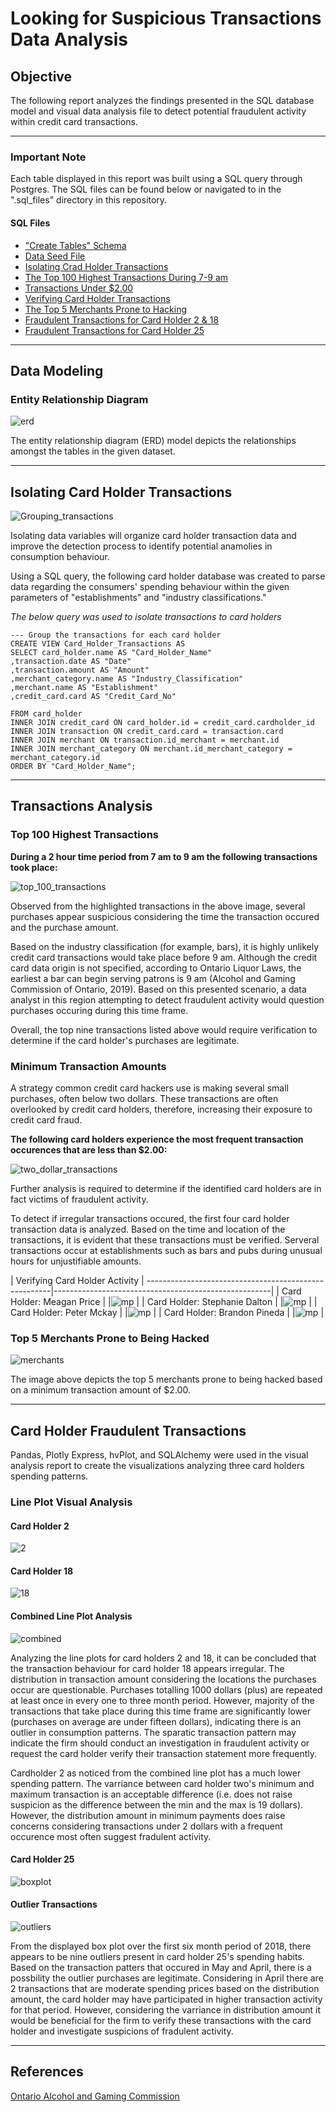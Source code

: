 # Looking for Suspicious Transactions Data Analysis

## Objective 

The following report analyzes the findings presented in the SQL database model and visual data analysis file to detect potential fraudulent activity within credit card transactions.

---

### Important Note

Each table displayed in this report was built using a SQL query through Postgres. The SQL files can be found below or navigated to in the ".sql_files" directory in this repository.

#### SQL Files

* ["Create Tables" Schema](ERD_Files/Schema.sql)
* [Data Seed File](Data/seed.sql)
* [Isolating Crad Holder Transactions](.sql_files/card_holder_transactions.sql)
* [The Top 100 Highest Transactions During 7-9 am](.sql_files/top_100_transactions.sql)
* [Transactions Under $2.00](.sql_files/transactions_under_2_dollars.sql)
* [Verifying Card Holder Transactions](.sql_files/Verifying_Cardholder_Activity.sql)
* [The Top 5 Merchants Prone to Hacking](.sql_files/top_5_merchants_prone_to_hacking.sql)
* [Fraudulent Transactions for Card Holder 2 & 18](.sql_files/cardholders_2_and_18.sql)
* [Fraudulent Transactions for Card Holder 25](.sql_files/cardholder_25.sql)

---

## Data Modeling 

### Entity Relationship Diagram

![erd](ERD_Files/erd.png)

The entity relationship diagram (ERD) model depicts the relationships amongst the tables in the given dataset. 

---

## Isolating Card Holder Transactions

![Grouping_transactions](Images/card_holder_transactions.png)

Isolating data variables will organize card holder transaction data and improve the detection process to identify potential anamolies in consumption behaviour.

Using a SQL query, the following card holder database was created to parse data regarding the consumers' spending behaviour within the given parameters of "establishments" and "industry classifications." 

*The below query was used to isolate transactions to card holders*

```
--- Group the transactions for each card holder 
CREATE VIEW Card_Holder_Transactions AS
SELECT card_holder.name AS "Card_Holder_Name"
,transaction.date AS "Date"
,transaction.amount AS "Amount"
,merchant_category.name AS "Industry_Classification"
,merchant.name AS "Establishment"
,credit_card.card AS "Credit_Card_No"

FROM card_holder
INNER JOIN credit_card ON card_holder.id = credit_card.cardholder_id
INNER JOIN transaction ON credit_card.card = transaction.card
INNER JOIN merchant ON transaction.id_merchant = merchant.id
INNER JOIN merchant_category ON merchant.id_merchant_category = merchant_category.id
ORDER BY "Card_Holder_Name";
```

---

## Transactions Analysis

### Top 100 Highest Transactions 

**During a 2 hour time period from 7 am to 9 am the following transactions took place:**

![top_100_transactions](Images/top_100_transactions.png)

Observed from the highlighted transactions in the above image, several purchases appear suspicious considering the time the transaction occured and the purchase amount.

Based on the industry classification (for example, bars), it is highly unlikely credit card transactions would take place before 9 am. Although the credit card data origin is not specified, according to Ontario Liquor Laws, the earliest a bar can begin serving patrons is 9 am (Alcohol and Gaming Commission of Ontario, 2019). Based on this presented scenario, a data analyst in this region attempting to detect fraudulent activity would question purchases occuring during this time frame.

Overall, the top nine transactions listed above would require verification to determine if the card holder's purchases are legitimate.

### Minimum Transaction Amounts

A strategy common credit card hackers use is making several small purchases, often below two dollars. These transactions are often overlooked by credit card holders, therefore, increasing their exposure to credit card fraud.

**The following card holders experience the most frequent transaction occurences that are less than $2.00:**

![two_dollar_transactions](Images/2dollar_transactions.png)

Further analysis is required to determine if the identified card holders are in fact victims of fraudulent activity.

To detect if irregular transactions occured, the first four card holder transaction data is analyzed. Based on the time and location of the transactions, it is evident that these transactions must be verified. Serveral transactions occur at establishments such as bars and  pubs during unusual hours for unjustifiable amounts.

| Verifying Card Holder Activity                      |
------------------------------------------------------|------------------------------------------------------|
| Card Holder: Meagan Price                           |
|![mp](Images/cardholder_meaganprice.png)             |
| Card Holder: Stephanie Dalton                           |
|![mp](Images/cardholder_stephaniedalton.png)             |
| Card Holder: Peter Mckay                           |
|![mp](Images/cardholder_stevenmckay.png)             |
| Card Holder: Brandon Pineda                           |
|![mp](Images/cardholder_brandonpindea.png)             |

### Top 5 Merchants Prone to Being Hacked 

![merchants](Images/top_5_establishments.png)

The image above depicts the top 5 merchants prone to being hacked based on a minimum transaction amount of $2.00.

---

## Card Holder Fraudulent Transactions

Pandas, Plotly Express, hvPlot, and SQLAlchemy were used in the visual analysis report to create the visualizations analyzing three card holders spending patterns.

### Line Plot Visual Analysis

#### Card Holder 2

![2](Images/cardholder_2.png)

#### Card Holder 18 

![18](Images/cardholder_18.png)

#### Combined Line Plot Analysis

![combined](Images/combined_lineplot.png)


Analyzing the line plots for card holders 2 and 18, it can be concluded that the transaction behaviour for card holder 18 appears irregular. The distribution in transaction amount considering the locations the purchases occur are questionable. Purchases totalling 1000 dollars (plus) are repeated at least once in every one to three month period. However, majority of the transactions that take place during this time frame are significantly lower (purchases on average are under fifteen dollars), indicating there is an outlier in consumption patterns. The sparatic transaction pattern may indicate the firm should conduct an investigation in fraudulent activity or request the card holder verify their transaction statement more frequently. 

Cardholder 2 as noticed from the combined line plot has a much lower spending pattern. The varriance between card holder two's minimum and maximum transaction is an acceptable difference (i.e. does not raise suspicion as the difference between the min and the max is 19 dollars). However, the distribution amount in minimum payments does raise concerns considering transactions under 2 dollars with a frequent occurence most often suggest fradulent activity. 

#### Card Holder 25 

![boxplot](Images/boxplot.png)

#### Outlier Transactions

![outliers](Images/outliers.png)

From the displayed box plot over the first six month period of 2018, there appears to be nine outliers present in card holder 25's spending habits. Based on the transaction patters that occured in May and April, there is a possbility the outlier purchases are legitimate. Considering in April there are 2 transactions that are moderate spending prices based on the distribution amount, the card holder may have participated in higher transaction activity for that period. However, considering the varriance in distribution amount it would be beneficial for the firm to verify these transactions with the card holder and investigate suspicions of fradulent activity.

---

## References 
[Ontario Alcohol and Gaming Commission](https://www.agco.ca/alcohol/hours-alcohol-sale-and-service)
